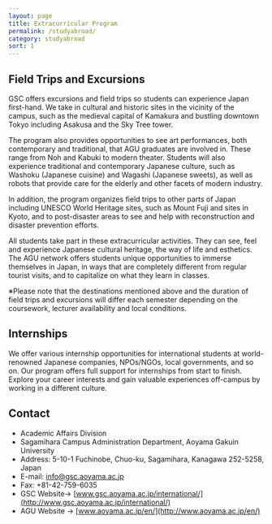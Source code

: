 ```yaml
---
layout: page
title: Extracurricular Program
permalink: /studyabroad/
category: studyabroad
sort: 1
---
```


## Field Trips and Excursions

GSC offers excursions and field trips so students can experience Japan first-hand. We take in cultural and historic sites in the vicinity of the campus, such as the medieval capital of Kamakura and bustling downtown Tokyo including Asakusa and the Sky Tree tower.

The program also provides opportunities to see art performances, both contemporary and traditional, that AGU graduates are involved in. These range from Noh and Kabuki to modern theater. Students will also experience traditional and contemporary Japanese culture, such as Washoku (Japanese cuisine) and Wagashi (Japanese sweets), as well as robots that provide care for the elderly and other facets of modern industry.

In addition, the program organizes field trips to other parts of Japan including UNESCO World Heritage sites, such as Mount Fuji and sites in Kyoto, and to post-disaster areas to see and help with reconstruction and disaster prevention efforts.

All students take part in these extracurricular activities. They can see, feel and experience Japanese cultural heritage, the way of life and esthetics. The AGU network offers students unique opportunities to immerse themselves in Japan, in ways that are completely different from regular tourist visits, and to capitalize on what they learn in classes.

※Please note that the destinations mentioned above and the duration of field trips and excursions will differ each semester depending on the coursework, lecturer availability and local conditions.


## Internships

We offer various internship opportunities for international students at world-renowned Japanese companies, NPOs/NGOs, local governments, and so on. Our program offers full support for internships from start to finish. Explore your career interests and gain valuable experiences off-campus by working in a different culture.


## Contact
* Academic Affairs Division
* Sagamihara Campus Administration Department, Aoyama Gakuin University
* Address: 5-10-1 Fuchinobe, Chuo-ku, Sagamihara, Kanagawa 252-5258, Japan
* E-mail: info@gsc.aoyama.ac.jp
* Fax: +81-42-759-6035
* GSC Website-> [www.gsc.aoyama.ac.jp/international/](http://www.gsc.aoyama.ac.jp/international/)
* AGU Website -> [www.aoyama.ac.jp/en/](http://www.aoyama.ac.jp/en/)







